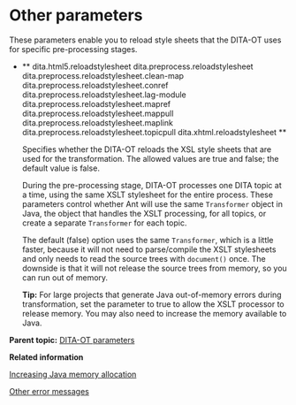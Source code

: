 # Other parameters

These parameters enable you to reload style sheets that the DITA-OT uses for specific pre-processing stages.

-   ** dita.html5.reloadstylesheet dita.preprocess.reloadstylesheet dita.preprocess.reloadstylesheet.clean-map dita.preprocess.reloadstylesheet.conref dita.preprocess.reloadstylesheet.lag-module dita.preprocess.reloadstylesheet.mapref dita.preprocess.reloadstylesheet.mappull dita.preprocess.reloadstylesheet.maplink dita.preprocess.reloadstylesheet.topicpull dita.xhtml.reloadstylesheet **

    Specifies whether the DITA-OT reloads the XSL style sheets that are used for the transformation. The allowed values are true and false; the default value is false.

    During the pre-processing stage, DITA-OT processes one DITA topic at a time, using the same XSLT stylesheet for the entire process. These parameters control whether Ant will use the same `Transformer` object in Java, the object that handles the XSLT processing, for all topics, or create a separate `Transformer` for each topic.

    The default \(false\) option uses the same `Transformer`, which is a little faster, because it will not need to parse/compile the XSLT stylesheets and only needs to read the source trees with `document()` once. The downside is that it will not release the source trees from memory, so you can run out of memory.

    **Tip:** For large projects that generate Java out-of-memory errors during transformation, set the parameter to true to allow the XSLT processor to release memory. You may also need to increase the memory available to Java.


**Parent topic:** [DITA-OT parameters](../parameters/parameters_intro.md)

**Related information**  


[Increasing Java memory allocation](../topics/increasing-the-jvm.md)

[Other error messages](../topics/other-errors.md)

